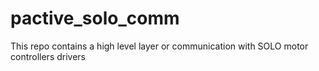 # pactive_solo_comm
This repo contains a high level layer or communication with SOLO motor controllers drivers

